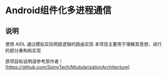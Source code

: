 # Android组件化多进程通信

## 说明
使用 AIDL 通过模拟实际网路逻辑的路由实现
本项目主要用于理解其思想，进行的部分重构和实现

原项目和说明请参考原作者
![https://github.com/SpinyTech/ModularizationArchitecture]
